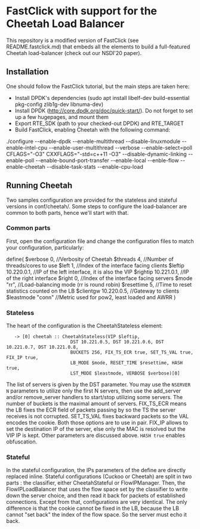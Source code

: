 # FastClick with support for the Cheetah Load Balancer

This repository is a modified version of FastClick (see README.fastclick.md)
that embeds all the elements to build a full-featured Cheetah load-balancer
(check out our NSDI'20 paper).

## Installation

One should follow the FastClick tutorial, but the main steps are taken here:

 * Install DPDK's dependencies (sudo apt install libelf-dev build-essential pkg-config zlib1g-dev libnuma-dev)
 * Install DPDK (http://core.dpdk.org/doc/quick-start/). Do not forget to set up a few hugepages, and mount them
 * Export RTE\_SDK (path to your checked-out DPDK) and RTE\_TARGET
 * Build FastClick, enabling Cheetah with the following command:

./configure --enable-dpdk --enable-multithread --disable-linuxmodule --enable-intel-cpu --enable-user-multithread --verbose --enable-select=poll CFLAGS="-O3" CXXFLAGS="-std=c++11 -O3"  --disable-dynamic-linking --enable-poll --enable-bound-port-transfer --enable-local --enble-flow --enable-cheetah --disable-task-stats --enable-cpu-load

## Running Cheetah

Two samples configuration are provided for the stateless and stateful versions in conf/cheetah/. Some steps to configure the load-balancer are common to both parts, hence we'll start with that.

### Common parts
First, open the configuration file and change the configuration files to match your configuration, particularly:

define( $verbose 0,       //Verbosity of Cheetah
        $threads 4,       //Number of threads/cores to use
        $left 1,          //Index of the interface facing clients
        $leftip  10.220.0.1,   //IP of the left interface, it is also the VIP
        $rightip 10.221.0.1,   //IP of the right interface
        $right 0,         //Index of the interface facing servers
        $mode "rr",       //Load-balancing mode (rr is round robin)
        $resettime 5,     //Time to reset statistics counted on the LB
        $clientgw 10.220.0.5,  //Gateway to clients
        $leastmode "conn" //Metric used for pow2, least loaded and AWRR
)

### Stateless
The heart of the configuration is the CheetahStateless element:

```
   -> [0] cheetah :: CheetahStateless(VIP $leftip,
                        DST 10.221.0.5, DST 10.221.0.6, DST 10.221.0.7, DST 10.221.0.8,
                        BUCKETS 256, FIX_TS_ECR true, SET_TS_VAL true, FIX_IP true,
                        LB_MODE $mode, RESET_TIME $resettime, HASH true,
                        LST_MODE $leastmode, VERBOSE $verbose)[0]
```

The list of servers is given by the DST parameter. You may use the `NSERVER N` parameters to utilize only the first N servers, then use the add_server and/or remove_server handlers to start/stop utilizing some servers. The number of buckets is the maximal amount of servers. FIX_TS_ECR means the LB fixes the ECR field of packets passing by so the TS the server receives is not corrupted. SET_TS_VAL fixes backward packets so the VAL encodes the cookie. Both those options are to use in pair. FIX_IP allows to set the destination IP of the server, else only the MAC is resolved but the VIP IP is kept. Other parameters are discussed above. `HASH true` enables obfuscation.

### Stateful
In the stateful configuration, the IPs parameters of the define are directly replaced inline.
Stateful configurations (Cuckoo or Cheetah) are split in two parts : the classifier, either CheetahStateful or FlowIPManager. Then, the FlowIPLoadBalancer that uses the flow space set by the classifier to write down the server choice, and then read it back for packets of established connections. Except from that, configurations are very identical.
The only difference is that the cookie cannot be fixed in the LB, because the LB cannot "set back" the index of the flow space. So the server must echo it back.
